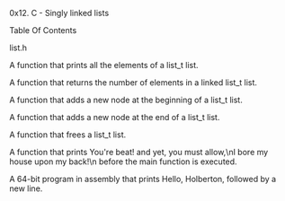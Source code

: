 0x12. C - Singly linked lists

Table Of Contents

list.h

A function that prints all the elements of a list_t list.

A function that returns the number of elements in a linked list_t list.

A function that adds a new node at the beginning of a list_t list.

A function that adds a new node at the end of a list_t list.

A function that frees a list_t list.

A function that prints You're beat! and yet, you must allow,\nI bore my house upon my back!\n before the main function is executed.

A 64-bit program in assembly that prints Hello, Holberton, followed by a new line.
